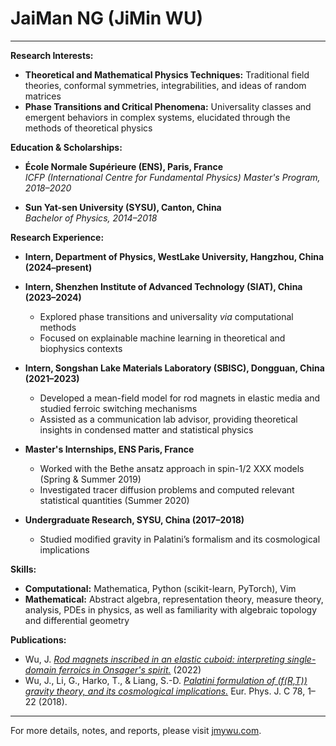 # JaiMan NG (JiMin WU)

---

**Research Interests:**  
- **Theoretical and Mathematical Physics Techniques:** Traditional field theories, conformal symmetries, integrabilities, and ideas of random matrices  
- **Phase Transitions and Critical Phenomena:** Universality classes and emergent behaviors in complex systems, elucidated through the methods of theoretical physics

**Education & Scholarships:**  
- **École Normale Supérieure (ENS), Paris, France**  
  *ICFP (International Centre for Fundamental Physics) Master's Program, 2018–2020*  
<!--- Awarded ICFP scholarship (full scholarship for two-year master's) -->

- **Sun Yat-sen University (SYSU), Canton, China**  
  *Bachelor of Physics, 2014–2018*  
  <!--- - Member of the international class of theoretical physics (top 5% students) -->
  <!--- - Outstanding student scholarship recipient (top 10% in class, 2016–2017; top 30% in class, 2015–2016) -->

**Research Experience:**  
- **Intern, Department of Physics, WestLake University, Hangzhou, China (2024–present)**

- **Intern, Shenzhen Institute of Advanced Technology (SIAT), China (2023–2024)**  
  - Explored phase transitions and universality *via* computational methods
  - Focused on explainable machine learning in theoretical and biophysics contexts

- **Intern, Songshan Lake Materials Laboratory (SBISC), Dongguan, China (2021–2023)**  
  - Developed a mean-field model for rod magnets in elastic media and studied ferroic switching mechanisms  
  - Assisted as a communication lab advisor, providing theoretical insights in condensed matter and statistical physics

- **Master's Internships, ENS Paris, France**  
  - Worked with the Bethe ansatz approach in spin-1/2 XXX models (Spring & Summer 2019)  
  - Investigated tracer diffusion problems and computed relevant statistical quantities (Summer 2020)

- **Undergraduate Research, SYSU, China (2017–2018)**  
  - Studied modified gravity in Palatini’s formalism and its cosmological implications  
  <!--- - Courses and notes on general relativity, quantum field theory, and particle physics are available on personal site -->

**Skills:**  
- **Computational:** Mathematica, Python (scikit-learn, PyTorch), Vim  
- **Mathematical:** Abstract algebra, representation theory, measure theory, analysis, PDEs in physics, as well as familiarity with algebraic topology and differential geometry

**Publications:**  
- Wu, J. [*Rod magnets inscribed in an elastic cuboid: interpreting single-domain ferroics in Onsager's spirit.*](https://arxiv.org/abs/2206.01811) (2022)  
- Wu, J., Li, G., Harko, T., & Liang, S.-D. [*Palatini formulation of \(f(R,T)\) gravity theory, and its cosmological implications.*](https://link.springer.com/article/10.1140/epjc/s10052-018-5923-9) Eur. Phys. J. C 78, 1–22 (2018).

---

For more details, notes, and reports, please visit [jmywu.com](http://jmywu.com).
